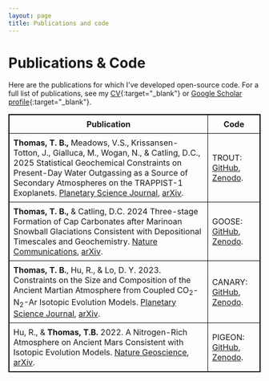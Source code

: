 ```yaml
---
layout: page
title: Publications and code
---
```


# Publications & Code

Here are the publications for which I've developed open-source code. For a full list of publications, see my [CV](https://trentagon.github.io/assets/tthomas_cv.pdf){:target="\_blank"} or [Google Scholar profile](https://scholar.google.com/citations?user=e_IjiKcAAAAJ&hl=en&authuser=1){:target="\_blank"}.

<table style="border: 1px solid black; border-collapse: collapse;">
  <thead>
    <tr>
      <th style="border: 1px solid black; padding: 8px;"><strong>Publication</strong></th>
      <th style="border: 1px solid black; padding: 8px;"><strong>Code</strong></th>
    </tr>
  </thead>
  <tbody>
  <tr>
      <td style="border: 1px solid black; padding: 8px;">
        <strong>Thomas, T. B., </strong>Meadows, V.S., Krissansen-Totton, J., Gialluca, M., Wogan, N., & Catling, D.C., 2025 Statistical Geochemical Constraints on Present-Day Water Outgassing as a Source of Secondary Atmospheres on the TRAPPIST-1 Exoplanets. <a href="https://iopscience.iop.org/article/10.3847/PSJ/add261" target="_blank">Planetary Science Journal</a>, <a href="https://arxiv.org/abs/2505.03672" target="_blank">arXiv</a>.
      </td>
      <td style="border: 1px solid black; padding: 8px;"> 
        TROUT: <a href="https://github.com/trentagon/trout" target="_blank">GitHub</a>, <a href="https://doi.org/10.5281/zenodo.15345250" target="_blank">Zenodo</a>.
      </td>
    </tr>
  <tr>
      <td style="border: 1px solid black; padding: 8px;">
        <strong>Thomas, T. B., </strong>& Catling, D.C. 2024 Three-stage Formation of Cap Carbonates after Marinoan Snowball Glaciations Consistent with Depositional Timescales and Geochemistry. <a href="https://www.nature.com/articles/s41467-024-51412-8" target="_blank">Nature Communications</a>, <a href="https://arxiv.org/abs/2408.10179" target="_blank">arXiv</a>.
      </td>
      <td style="border: 1px solid black; padding: 8px;"> 
        GOOSE: <a href="https://github.com/trentagon/goose" target="_blank">GitHub</a>, <a href="https://doi.org/10.5281/zenodo.12786460" target="_blank">Zenodo</a>.
      </td>
    </tr>
    <tr>
      <td style="border: 1px solid black; padding: 8px;">
        <strong>Thomas, T. B.</strong>,  Hu, R., & Lo, D. Y. 2023. Constraints on the Size and Composition of the Ancient Martian Atmosphere from Coupled CO<sub>2</sub>-N<sub>2</sub>-Ar Isotopic Evolution Models. <a href="https://doi.org/10.3847/PSJ/acb924" target="_blank">Planetary Science Journal</a>, <a href="https://arxiv.org/abs/2302.04241" target="_blank">arXiv</a>.
      </td>
      <td style="border: 1px solid black; padding: 8px;"> 
        CANARY: <a href="https://github.com/trentagon/canary" target="_blank">GitHub</a>, <a href="https://zenodo.org/record/7600495#.ZAKP0S-B0Q0" target="_blank">Zenodo</a>.
      </td>
    </tr>
    <tr>
      <td style="border: 1px solid black; padding: 8px;">
        Hu, R., & <strong>Thomas, T.B.</strong> 2022. A Nitrogen-Rich Atmosphere on Ancient Mars Consistent with Isotopic Evolution Models. <a href="https://www.nature.com/articles/s41561-021-00886-y" target="_blank">Nature Geoscience</a>, <a href="https://arxiv.org/abs/2202.04825" target="_blank">arXiv</a>.
      </td>
      <td style="border: 1px solid black; padding: 8px;">
        PIGEON: <a href="https://github.com/trentagon/pigeon" target="_blank">GitHub</a>, <a href="https://doi.org/10.5281/zenodo.5760095" target="_blank">Zenodo</a>.
      </td>
    </tr>
  </tbody>
</table>
